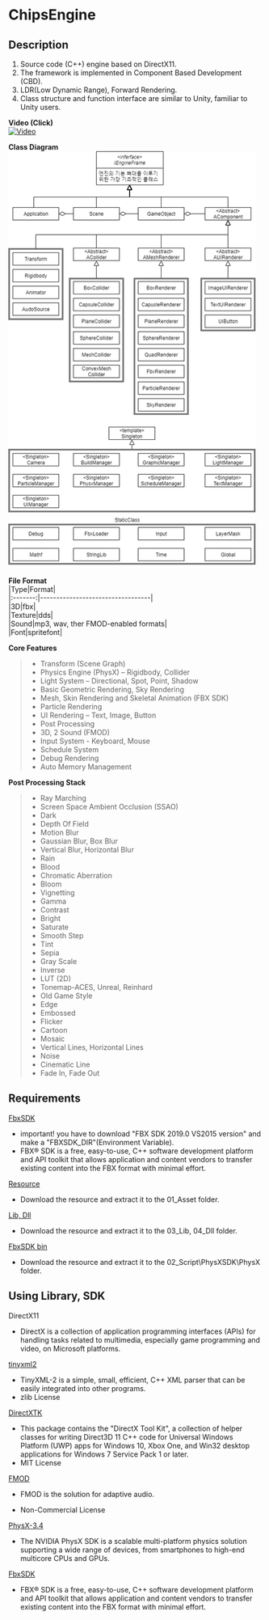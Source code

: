 # __ChipsEngine__  
## __Description__    
1. Source code (C++) engine based on DirectX11.  
2. The framework is implemented in Component Based Development (CBD).  
3. LDR(Low Dynamic Range), Forward Rendering.  
4. Class structure and function interface are similar to Unity, familiar to Unity users.  

__Video (Click)__  
[![Video](https://img.youtube.com/vi/Y8z6awMjyoc/0.jpg)](https://www.youtube.com/watch?v=Y8z6awMjyoc) 

__Class Diagram__  
![classdiagram](/DescriptionImage/classDiagram.png)  
 
__File Format__  
|Type|Format|  
|:-------:|----------------------------------|  
|3D|fbx|  
|Texture|dds|  
|Sound|mp3, wav, ther FMOD-enabled formats|  
|Font|spritefont|  

 __Core Features__
> - Transform (Scene Graph)
> - Physics Engine (PhysX) – Rigidbody, Collider
> - Light System – Directional, Spot, Point, Shadow
> - Basic Geometric Rendering, Sky Rendering
> - Mesh, Skin Rendering and Skeletal Animation (FBX SDK)
> - Particle Rendering
> - UI Rendering – Text, Image, Button
> - Post Processing
> - 3D, 2 Sound (FMOD)
> - Input System - Keyboard, Mouse
> - Schedule System
> - Debug Rendering
> - Auto Memory Management  
 
__Post Processing Stack__  
> - Ray Marching
> - Screen Space Ambient Occlusion (SSAO)
> - Dark
> - Depth Of Field
> - Motion Blur
> - Gaussian Blur, Box Blur
> - Vertical Blur, Horizontal Blur
> - Rain
> - Blood
> - Chromatic Aberration
> - Bloom
> - Vignetting
> - Gamma
> - Contrast
> - Bright
> - Saturate
> - Smooth Step
> - Tint
> - Sepia
> - Gray Scale
> - Inverse
> - LUT (2D)
> - Tonemap-ACES, Unreal, Reinhard
> - Old Game Style
> - Edge
> - Embossed
> - Flicker
> - Cartoon
> - Mosaic
> - Vertical Lines, Horizontal Lines
> - Noise
> - Cinematic Line
> - Fade In, Fade Out

## __Requirements__
[FbxSDK](https://www.autodesk.com/developer-network/platform-technologies/fbx-sdk-2019-0)
 - important! you have to download "FBX SDK 2019.0 VS2015 version" and make a "FBXSDK_DIR"(Environment Variable).
 - FBX® SDK is a free, easy-to-use, C++ software development platform and API toolkit that allows application and content vendors to transfer existing content into the FBX format with minimal effort.  
 
[Resource](https://drive.google.com/file/d/1b5gKnsMSfgWKhYkCK3A19AtoijYiqyRl/view?usp=sharing)  
 - Download the resource and extract it to the 01_Asset folder.
 
[Lib, Dll](https://drive.google.com/file/d/1IzhkCYr7YYKaj9h9ftfQW_yliZ2I7n-K/view?usp=sharing)  
 - Download the resource and extract it to the 03_Lib, 04_Dll folder.  
 
[FbxSDK bin](https://drive.google.com/file/d/1z8lkl08F_j2KhMRP0ReUHIHmjNIUNUMu/view?usp=sharing)  
 - Download the resource and extract it to the 02_Script\PhysXSDK\PhysX folder. 

## __Using Library, SDK__

DirectX11 
 - DirectX is a collection of application programming interfaces (APIs) for handling tasks related to multimedia, especially game programming and video, on Microsoft platforms.
 
[tinyxml2](https://github.com/leethomason/tinyxml2)    
 - TinyXML-2 is a simple, small, efficient, C++ XML parser that can be easily integrated into other programs.
 - zlib License  

[DirectXTK](https://github.com/jerrypoiu/DirectXTK)  
 - This package contains the "DirectX Tool Kit", a collection of helper classes for writing Direct3D 11 C++ code for Universal Windows Platform (UWP) apps for Windows 10, Xbox One, and Win32 desktop applications for Windows 7 Service Pack 1 or later.  
 - MIT License  

[FMOD](https://www.fmod.com/)  
 - FMOD is the solution for adaptive audio.

 - Non-Commercial License

[PhysX-3.4](https://developer.nvidia.com/physx-sdk%20)  
 -   The NVIDIA PhysX SDK is a scalable multi-platform physics solution supporting a wide range of devices, from smartphones to high-end multicore CPUs and GPUs.

[FbxSDK](https://www.autodesk.com/developer-network/platform-technologies/fbx-sdk-2020-0)  
 - FBX® SDK is a free, easy-to-use, C++ software development platform and API toolkit that allows application and content vendors to transfer existing content into the FBX format with minimal effort.
